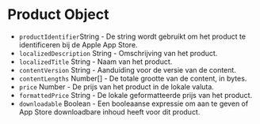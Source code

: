 # Product Object

* `productIdentifier`String - De string wordt gebruikt om het product te identificeren bij de Apple App Store.
* `localizedDescription` String - Omschrijving van het product.
* `localizedTitle` String - Naam van het product.
* `contentVersion` String - Aanduiding voor de versie van de content.
* `contentLengths` Number[] - De totale grootte van de content, in bytes.
* `price` Number - De prijs van het product in de lokale valuta.
* `formattedPrice` String - De lokale geformatteerde prijs van het product.
* `downloadable` Boolean - Een booleaanse expressie om aan te geven of App Store downloadbare inhoud heeft voor dit product.